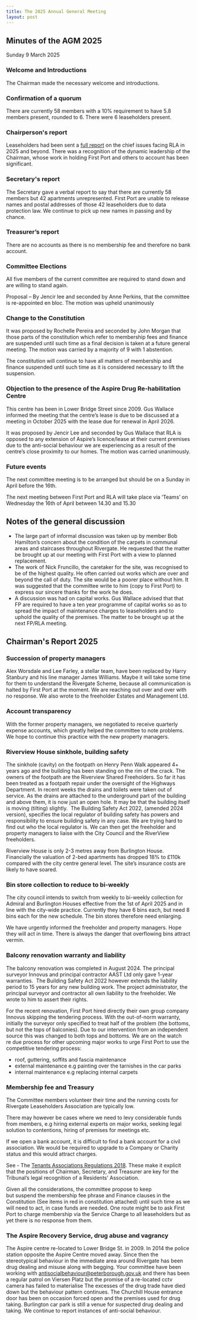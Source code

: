 ```yaml
---
title: The 2025 Annual General Meeting
layout: post
---
```


## Minutes of the AGM 2025
Sunday 9 March 2025

### Welcome and Introductions
The Chairman made the necessary welcome and introductions.

### Confirmation of a quorum
There are currently 58 members with a 10% requirement to have 5.8 members present, rounded to 6. There were 6 leaseholders present.

### Chairperson's report
Leaseholders had been sent a [full report](#chairmans-report-2025) on the chief issues facing RLA in 2025 and beyond. There was a recognition of the dynamic leadership of the Chairman, whose work in holding First Port and others to account has been significant.

### Secretary's report
The Secretary gave a verbal report to say that there are currently 58 members but 42 apartments unrepresented. First Port are unable to release names and postal addresses of those 42 leaseholders due to data protection law. We continue to pick up new names in passing and by chance.

### Treasurer’s report
There are no accounts as there is no membership fee and therefore no bank account.

### Committee Elections
All five members of the current committee are required to stand down and are willing to stand again.

Proposal – By Jencir lee and seconded by Anne Perkins, that the committee is re-appointed en bloc. The motion was upheld unanimously

### Change to the Constitution
It was proposed by Rochelle Pereira and seconded by John Morgan that those parts of the constitution which refer to membership fees and finance are suspended until such time as a final decision is taken at a future general meeting.
The motion was carried by a majority of 9 with 1 abstention.

The constitution will continue to have all matters of membership and finance suspended until such time as it is considered necessary to lift the suspension.

### Objection to the presence of the Aspire Drug Re-habilitation Centre
This centre has been in Lower Bridge Street since 2009. Gus Wallace informed the meeting that the centre’s lease is due to be discussed at a meeting in October 2025 with the lease due for renewal in April 2026. 

It was proposed by Jencir Lee and seconded by Gus Wallace that RLA is opposed to any extension of Aspire’s licence/lease at their current premises due to the anti-social behaviour we are experiencing as a result of the centre’s close proximity to our homes. The motion was carried unanimously.

### Future events
The next committee meeting is to be arranged but should be on a Sunday in April before the 16th.

The next meeting between First Port and RLA will take place via ‘Teams’ on Wednesday the 16th of April between 14.30 and 15.30

## Notes of the general discussion
* The large part of informal discussion was taken up by member Bob Hamilton’s concern about the condition of the carpets in communal areas and staircases throughout Rivergate. He requested that the matter be brought up at our meeting with First Port with a view to planned replacement.
* The work of Nick Fruncillo, the caretaker for the site, was recognised  to be of the highest quality. He often carried out works which are over and beyond the call of duty. The site would be a poorer place without him. It was suggested that the committee write to him (copy to First Port) to express our sincere thanks for the work he does.
* A discussion was had on capital works. Gus Wallace advised that that FP are required to have a ten year programme of capital works so as to spread the impact of maintenance charges to leaseholders and to uphold the quality of the premises. The matter to be brought up at the next FP/RLA meeting.

## Chairman's Report 2025
### Succession of property managers
Alex Worsdale and Lee Farley, a stellar team, have been replaced by Harry Stanbury and his line manager James Williams. Maybe it will take some time for them to understand the Rivergate Scheme, because all communication is halted by First Port at the moment. We are reaching out over and over with no response. We also wrote to the freeholder Estates and Management Ltd.

### Account transparency
With the former property managers, we negotiated to receive quarterly expense accounts, which greatly helped the committee to note problems. We hope to continue this practice with the new property managers.

### Riverview House sinkhole, building safety
The sinkhole (cavity) on the footpath on Henry Penn Walk appeared 4+ years ago and the building has been standing on the rim of the crack. The owners of the footpath are the Riverview Shared Freeholders. So far it has been treated as a footpath repair under the oversight of the Highways Department. In recent weeks the drains and toilets were taken out of service. As the drains are attached to the underground part of the building and above them, it is now just an open hole. It may be that the building itself is moving (tilting) slightly.  The Building Safety Act 2022, (amended 2024 version), specifies the local regulator of building safety has powers and responsibility to ensure building safety in any case. We are trying hard to find out who the local regulator is. We can then get the freeholder and property managers to liaise with the City Council and the RiverView freeholders.

Riverview House is only 2-3 metres away from Burlington House. Financially the valuation of 2-bed apartments has dropped 18% to £110k compared with the city centre general level. The site’s insurance costs are likely to have soared.

### Bin store collection to reduce to bi-weekly
The city council intends to switch from weekly to bi-weekly collection for Admiral and Burlington Houses effective from the 1st of April 2025 and in line with the city-wide practice. Currently they have 6 bins each, but need 8 bins each for the new schedule. The bin stores therefore need enlarging.

We have urgently informed the freeholder and property managers. Hope they will act in time. There is always the danger that overflowing bins attract vermin.

### Balcony renovation warranty and liability
The balcony renovation was completed in August 2024. The principal surveyor Innovus and principal contractor AAST Ltd only gave 1-year warranties.  The Building Safety Act 2022 however extends the liability period to 15 years for any new building work. The project administrator, the principal surveyor and contractor all own liability to the freeholder. We wrote to him to assert their rights.

For the recent renovation, First Port hired directly their own group company Innovus skipping the tendering process. With the out-of-norm warranty, initially the surveyor only specified to treat half of the problem (the bottoms, but not the tops of balconies). Due to our intervention from an independent source this was changed to both tops and bottoms. We are on the watch re due process for other upcoming major works to urge First Port to use the competitive tendering process:
* roof, guttering, soffits and fascia maintenance 
* external maintenance e.g painting over the tarnishes in the car parks
* internal maintenance e.g replacing internal carpets 

### Membership fee and Treasury
The Committee members volunteer their time and the running costs for Rivergate Leaseholders Association are typically low.

There may however be cases where we need to levy considerable funds from members, e.g hiring external experts on major works, seeking legal solution to contentions, hiring of premises for meetings etc.

If we open a bank account, it is difficult to find a bank account for a civil association. We would be required to upgrade to a Company or Charity status and this would attract charges.

See - The [Tenants Associations Regulations 2018](https://www.legislation.gov.uk/uksi/2018/1043/contents/made). These make it explicit that the positions of Chairman, Secretary, and Treasurer are key for the Tribunal’s legal recognition of a Residents’ Association.

Given all the considerations, the committee propose to keep but suspend the membership fee phrase and Finance clauses in the Constitution (See items in red in constitution attached) until such time as we will need to act, in case funds are needed. One route might be to ask First Port to charge membership via the Service Charge to all leaseholders but as yet there is no response from them.

### The Aspire Recovery Service, drug abuse and vagrancy
The Aspire centre re-located to Lower Bridge St. in 2009. In 2014 the police station opposite the Aspire Centre moved away. Since then the stereotypical behaviour in the immediate area around Rivergate has been drug dealing and misuse along with begging. Your committee have been working with [antisocialbehaviour@peterborough.gov.uk](mailto:antisocialbehaviour@peterborough.gov.uk) and there has been a regular patrol on Viersen Platz but the promise of a re-located cctv camera has failed to materialise  The excesses of the drug trade have died down but the behaviour pattern continues. The Churchill House entrance door has been on occasion forced open and the premises used for drug taking. Burlington car park is still a venue for suspected drug dealing and taking. We continue to report instances of anti-social behaviour.
